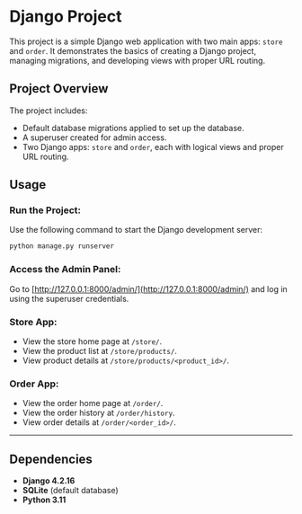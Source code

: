 # **Django Project**

This project is a simple Django web application with two main apps: `store` and `order`. It demonstrates the basics of creating a Django project, managing migrations, and developing views with proper URL routing.

## **Project Overview**

The project includes:
- Default database migrations applied to set up the database.
- A superuser created for admin access.
- Two Django apps: `store` and `order`, each with logical views and proper URL routing.

## **Usage**

### **Run the Project:**
Use the following command to start the Django development server:

```bash
python manage.py runserver
```

### **Access the Admin Panel:**
Go to [http://127.0.0.1:8000/admin/](http://127.0.0.1:8000/admin/) and log in using the superuser credentials.

### **Store App:**
- View the store home page at `/store/`.
- View the product list at `/store/products/`.
- View product details at `/store/products/<product_id>/`.

### **Order App:**
- View the order home page at `/order/`.
- View the order history at `/order/history`.
- View order details at `/order/<order_id>/`.

---

## **Dependencies**
- **Django 4.2.16**
- **SQLite** (default database)
- **Python 3.11**
